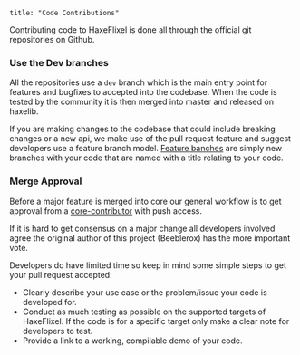 ```
title: "Code Contributions"
```

Contributing code to HaxeFlixel is done all through the official git repositories on Github. 

### Use the Dev branches

All the repositories use a `dev` branch which is the main entry point for features and bugfixes to accepted into the codebase. When the code is tested by the community it is then merged into master and released on haxelib.

If you are making changes to the codebase that could include breaking changes or a new api, we make use of the pull request feature and suggest developers use a feature branch model. [Feature banches](https://www.atlassian.com/git/workflows#!workflow-feature-branch) are simply new branches with your code that are named with a title relating to your code.


### Merge Approval

Before a major feature is merged into core our general workflow is to get approval from a [core-contributor](https://github.com/orgs/HaxeFlixel/members) with push access.

If it is hard to get consensus on a major change all developers involved agree the original author of this project (Beeblerox) has the more important vote.

Developers do have limited time so keep in mind some simple steps to get your pull request accepted:

- Clearly describe your use case or the problem/issue your code is developed for.
- Conduct as much testing as possible on the supported targets of HaxeFlixel. If the code is for a specific target only make a clear note for developers to test.
- Provide a link to a working, compilable demo of your code.
